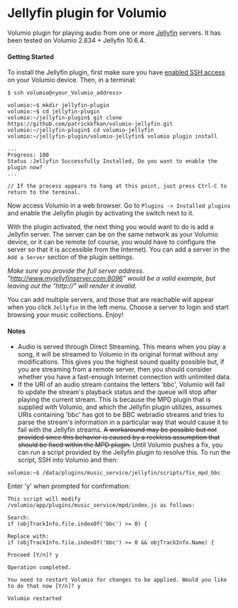# Jellyfin plugin for Volumio

Volumio plugin for playing audio from one or more [Jellyfin](https://jellyfin.org/) servers. It has been tested on Volumio 2.834 + Jellyfin 10.6.4.

#### Getting Started

To install the Jellyfin plugin, first make sure you have [enabled SSH access](https://volumio.github.io/docs/User_Manual/SSH.html) on your Volumio device. Then, in a terminal:

```
$ ssh volumio@<your_Volumio_address>

volumio:~$ mkdir jellyfin-plugin
volumio:~$ cd jellyfin-plugin
volumio:~/jellyfin-plugin$ git clone https://github.com/patrickkfkan/volumio-jellyfin.git
volumio:~/jellyfin-plugin$ cd volumio-jellyfin
volumio:~/jellyfin-plugin/volumio-jellyfin$ volumio plugin install

...
Progress: 100
Status :Jellyfin Successfully Installed, Do you want to enable the plugin now?
...

// If the process appears to hang at this point, just press Ctrl-C to return to the terminal.
```

Now access Volumio in a web browser. Go to ``Plugins -> Installed plugins`` and enable the Jellyfin plugin by activating the switch next to it.

With the plugin activated, the next thing you would want to do is add a Jellyfin server. The server can be on the same network as your Volumio device, or it can be remote (of course, you would have to configure the server so that it is accessible from the Internet). You can add a server in the ```Add a Server``` section of the plugin settings.


*Make sure you provide the full server address. "http://www.myjellyfinserver.com:8096" would be a valid example, but leaving out the "http://" will render it invalid.*

You can add multiple servers, and those that are reachable will appear when you click ```Jellyfin``` in the left menu. Choose a server to login and start browsing your music collections. Enjoy!

#### Notes

- Audio is served through Direct Streaming. This means when you play a song, it will be streamed to Volumio in its original format without any modifications. This gives you the highest sound quality possible but, if you are streaming from a remote server, then you should consider whether you have a fast-enough Internet connection with unlimited data.
- If the URI of an audio stream contains the letters 'bbc', Volumio will fail to update the stream's playback status and the queue will stop after playing the current stream. This is because the MPD plugin that is supplied with Volumio, and which the Jellyfin plugin utilizes, assumes URIs containing 'bbc' has got to be BBC webradio streams and tries to parse the stream's information in a particular way that would cause it to fail with the Jellyfin streams. ~~A workaround may be possible but not provided since this behavior is caused by a reckless assumption that should be fixed within the MPD plugin.~~ Until Volumio pushes a fix, you can run a script provided by the Jellyfin plugin to resolve this. To run the script, SSH into Volumio and then:

```
volumio:~$ /data/plugins/music_service/jellyfin/scripts/fix_mpd_bbc
```
Enter 'y' when prompted for confirmation:
```
This script will modify /volumio/app/plugins/music_service/mpd/index.js as follows:

Search:
if (objTrackInfo.file.indexOf('bbc') >= 0) {

Replace with:
if (objTrackInfo.file.indexOf('bbc') >= 0 && objTrackInfo.Name) {

Proceed [Y/n]? y

Operation completed.

You need to restart Volumio for changes to be applied. Would you like to do that now [Y/n]? y

Volumio restarted
```
